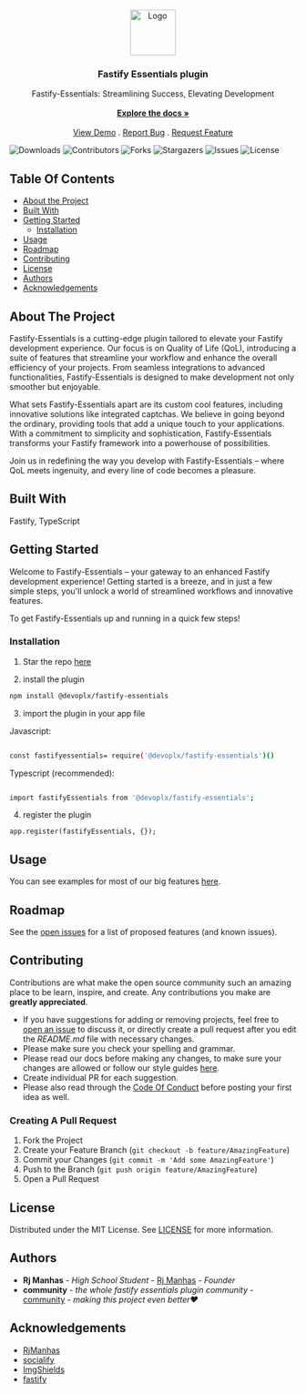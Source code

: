 <br/>
<p align="center">
  <a href="https://github.com/devoplx/fastify-essentials">
    <img src="https://socialify.git.ci/devoplx/fastify-essentials/image?font=KoHo&name=1&owner=1&theme=Dark" alt="Logo" width="80" height="80">
  </a>

  <h3 align="center">Fastify Essentials plugin</h3>

  <p align="center">
    Fastify-Essentials: Streamlining Success, Elevating Development
    <br/>
    <br/>
    <a href="https://github.com/devoplx/fastify-essentials"><strong>Explore the docs »</strong></a>
    <br/>
    <br/>
    <a href="https://github.com/devoplx/fastify-essentials">View Demo</a>
    .
    <a href="https://github.com/devoplx/fastify-essentials/issues">Report Bug</a>
    .
    <a href="https://github.com/devoplx/fastify-essentials/issues">Request Feature</a>
  </p>
</p>

![Downloads](https://img.shields.io/github/downloads/devoplx/fastify-essentials/total) ![Contributors](https://img.shields.io/github/contributors/devoplx/fastify-essentials?color=dark-green) ![Forks](https://img.shields.io/github/forks/devoplx/fastify-essentials?style=social) ![Stargazers](https://img.shields.io/github/stars/devoplx/fastify-essentials?style=social) ![Issues](https://img.shields.io/github/issues/devoplx/fastify-essentials) ![License](https://img.shields.io/github/license/devoplx/fastify-essentials) 

## Table Of Contents

* [About the Project](#about-the-project)
* [Built With](#built-with)
* [Getting Started](#getting-started)
  * [Installation](#installation)
* [Usage](#usage)
* [Roadmap](#roadmap)
* [Contributing](#contributing)
* [License](#license)
* [Authors](#authors)
* [Acknowledgements](#acknowledgements)

## About The Project

Fastify-Essentials is a cutting-edge plugin tailored to elevate your Fastify development experience. Our focus is on Quality of Life (QoL), introducing a suite of features that streamline your workflow and enhance the overall efficiency of your projects. From seamless integrations to advanced functionalities, Fastify-Essentials is designed to make development not only smoother but enjoyable.

What sets Fastify-Essentials apart are its custom cool features, including innovative solutions like integrated captchas. We believe in going beyond the ordinary, providing tools that add a unique touch to your applications. With a commitment to simplicity and sophistication, Fastify-Essentials transforms your Fastify framework into a powerhouse of possibilities.

Join us in redefining the way you develop with Fastify-Essentials – where QoL meets ingenuity, and every line of code becomes a pleasure.

## Built With

Fastify, TypeScript

## Getting Started

Welcome to Fastify-Essentials – your gateway to an enhanced Fastify development experience! Getting started is a breeze, and in just a few simple steps, you'll unlock a world of streamlined workflows and innovative features.

To get Fastify-Essentials up and running in a quick few steps!

### Installation

1. Star the repo [here](https://github.com/devoplx/fastify-essentials)

2. install the plugin

```sh
npm install @devoplx/fastify-essentials
```

3. import the plugin in your app file

Javascript:
```sh

const fastifyessentials= require('@devoplx/fastify-essentials')()
```
Typescript (recommended):
```sh

import fastifyEssentials from '@devoplx/fastify-essentials';
```

4. register the plugin

```TS
app.register(fastifyEssentials, {});
```

## Usage

You can see examples for most of our big features [here](soontochange.com).

## Roadmap

See the [open issues](https://github.com/devoplx/fastify-essentials/issues) for a list of proposed features (and known issues).

## Contributing

Contributions are what make the open source community such an amazing place to be learn, inspire, and create. Any contributions you make are **greatly appreciated**.
* If you have suggestions for adding or removing projects, feel free to [open an issue](https://github.com/devoplx/fastify-essentials/issues/new) to discuss it, or directly create a pull request after you edit the *README.md* file with necessary changes.
* Please make sure you check your spelling and grammar.
* Please read our docs before making any changes, to make sure your changes are allowed or follow our style guides [here](linkcomingsoon.com).
* Create individual PR for each suggestion.
* Please also read through the [Code Of Conduct](https://github.com/devoplx/fastify-essentials/blob/main/CODE_OF_CONDUCT.md) before posting your first idea as well.

### Creating A Pull Request

1. Fork the Project
2. Create your Feature Branch (`git checkout -b feature/AmazingFeature`)
3. Commit your Changes (`git commit -m 'Add some AmazingFeature'`)
4. Push to the Branch (`git push origin feature/AmazingFeature`)
5. Open a Pull Request

## License

Distributed under the MIT License. See [LICENSE](https://github.com/devoplx/fastify-essentials/blob/main/LICENSE.md) for more information.

## Authors

* **Rj Manhas** - *High School Student* - [Rj Manhas](https://github.com/RjManhas/) - *Founder*
* **community** - *the whole fastify essentials plugin community* - [community](https://github.com/devoplx/fastify-essentials) - *making this project even better❤*

## Acknowledgements

* [RjManhas](https://github.com/RjManhas/)
* [socialify](https://socialify.git.ci/)
* [ImgShields](https://shields.io/)
* [fastify](fastify.dev)
